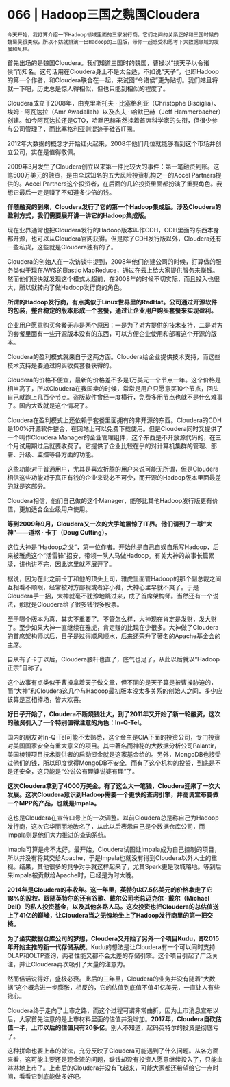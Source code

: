# 066 | Hadoop三国之魏国Cloudera

    今天开始，我打算介绍一下Hadoop领域里面的三家发行商，它们之间的关系正好和三国时候的魏蜀吴很类似，所以不妨就排演一出Hadoop的三国版，带你一起感受和思考下大数据领域的发展和乱相。

首先出场的是魏国Cloudera。我们知道三国时的魏国，曹操以“挟天子以令诸侯”而知名。这句话用在Cloudera身上不是太合适，不如说“天子”，也即Hadoop的第一个作者，和Cloudera联合在一起，来试图“令诸侯”更为贴切。我们姑且将就一下吧，历史总是惊人得相似，但也只能到相似的程度了。

Cloudera成立于2008年，由克里斯托夫 · 比塞格利亚（Christophe Bisciglia）、埃姆 · 阿瓦达拉（Amr Awadallah）以及杰夫 · 哈默巴赫（Jeff Hammerbacher）创建。如今阿瓦达拉还是CTO，哈默巴赫虽然挂着首席科学家的头衔，但很少参与公司管理了，而比塞格利亚则混迹于硅谷IT圈。

2012年大数据的概念才开始红火起来，2008年他们几位就能够看到这个市场并创立公司，实在是值得敬佩。

2009年3月发生了Cloudera创立以来第一件比较大的事件：第一笔融资到账。这笔500万美元的融资，是由全球知名的五大风险投资机构之一的Accel Partners提供的。Accel Partners这个投资者，在后面的几轮投资里面都扮演了重要角色。我想它最后一定是赚了不知道多少倍的钱。

**伴随融资的到来，Cloudera发行了它的第一个Hadoop集成版。涉及Cloudera的盈利方式，我们需要展开讲一讲它的Hadoop集成版。**

现在业界通常也把Cloudera发行的Hadoop版本叫作CDH，CDH里面的东西本身都开源，也可以从Cloudera官网获得。但是除了CDH发行版以外，Cloudera还有一些私货，这些就是Cloudera独有的了。

Cloudera的创始人在一次访谈中提到，2008年他们创建公司的时候，打算做的服务类似于现在AWS的Elastic MapReduce，通过在云上给大家提供服务来赚钱。然而他们很快就发现这个模式太超前，在2008年的时候不切实际，而且投入也很大，所以就转向了做Hadoop发行商的角色。

**所谓的Hadoop发行商，有点类似于Linux世界里的RedHat。公司通过开源软件的包装，整合稳定的版本形成一个套餐，通过让企业用户购买套餐来实现盈利。**

企业用户愿意购买套餐无非是两个原因：一是为了对方提供的技术支持，二是对方的套餐里面有一些开源版本没有的东西，可以方便企业使用和部署这个开源的版本。

Cloudera的盈利模式就来自于这两方面。Cloudera给企业提供技术支持，而这些技术支持是要通过购买收费套餐获得的。

Cloudera的价格不便宜，最新的价格差不多是1万美元一个节点一年。这个价格是相当高了，所以Cloudera在我国卖的时候，常常是用户只愿意买10个节点，回头自己就跑上几百个节点。盗版软件曾经一度横行，免费多用节点也就不是什么难事了。国内大致就是这个情况了。

Cloudera在盈利模式上还依赖于套餐里面拥有的非开源的东西。Cloudera的CDH是100%开源软件整合，在网站上可以免费下载使用。但是Cloudera同时又提供了一个叫作Cloudera Manager的企业管理组件，这个东西是不开放源代码的，在三个月试用期过后就要收费了。它提供了企业比较在乎的对计算机集群的管理、部署、升级、监控等各方面的功能。

这些功能对于普通用户，尤其是喜欢折腾的用户来说可能无所谓，但是Cloudera相信这些功能对于真正有钱的企业来说必不可少，而开源的Hadoop版本里面最差的就是这部分。

Cloudera相信，他们自己做的这个Manager，能够比其他Hadoop发行版更有价值，更加适合企业级用户使用。

**等到2009年9月，Cloudera又一次的大手笔震惊了IT界。他们请到了一尊“大神”——道格 · 卡丁（Doug Cutting）。**

这位大神是“Hadoop之父”，第一位作者。开始他是自己自娱自乐写Hadoop，后来被雅虎这个“活雷锋”招安，带领一队人马做Hadoop。有关大神的故事长篇累牍，讲也讲不完，因此这里就不展开了。

据说，因为在此之前卡丁和他的顶头上司，雅虎里面管Hadoop的那个副总裁之间互相看不顺眼，经常被对方鄙视或者穿小鞋，大神心里早就不爽了。于是Cloudera手一招，大神就毫不犹豫地跳过来，成了首席架构师。当然还有一个说法，那就是Cloudera给了很多钱很多股票。

至于哪个版本为真，其实不重要了。不管怎么样，大神现在肯定是发财，发大财了。至少如果大神一直继续在雅虎，肯定赚的比现在少很多。大神做了Cloudera的首席架构师以后，日子是过得顺风顺水，后来还荣升了著名的Apache基金会的主席。

自从有了卡丁以后，Cloudera腰杆也直了，底气也足了，从此以后就以“Hadoop正宗”自称了。

这个故事有点类似于曹操拿着天子做文章，但不同的是天子算是被曹操胁迫的，而“大神”和Cloudera这几个与Hadoop最初版本没太多关系的创始人之间，多少应该算是互相捧场，皆大欢喜。

**好日子开始了，Cloudera不断烧钱壮大，到了2011年又开始了新一轮融资，这次的融资引入了一个特别值得注意的角色：In-Q-Tel。**

国内的朋友对In-Q-Tel可能不太熟悉，这个金主是CIA下面的投资公司，专门投资对美国国家安全有重大意义的项目。其中著名而神秘的大数据分析公司Palantir，美国棱镜项目技术提供者的启动资金就是这家基金给的。另外，MongoDB也接受过他们的钱，所以印度觉得MongoDB不安全。而有了这个机构的投资，到底是不是还安全，这只能是“公说公有理婆说婆有理”了。

**这次Cloudera拿到了4000万美金。有了这么大一笔钱，Cloudera迎来了一次大发展。这次Cloudera意识到Hadoop需要一个更快的查询引擎，并高调宣布要做一个MPP的产品，也就是Impala。**

这也是Cloudera在宣传口号上的一次调整。以前Cloudera总是称自己为Hadoop发行商，这次它华丽丽地改名了，从此以后表示自己是个数据仓库公司，而Impala则是他们大力推进的查询系统。

Imapla可算是命不太好。最开始，Cloudera试图让Impala成为自己控制的项目，所以并没有将其交给Apache，于是Impala也就没有得到Cloudera以外人士的重视。结果，其他很多的竞争对手就这样起来了，尤其Spark更是攻城略地。等到后来Impala被贡献给Apache时，已经是为时太晚。

**2014年是Cloudera的丰收年。这一年里，英特尔以7.5亿美元的价格拿走了它18%的股权。跟随英特尔的还有谷歌、戴尔公司老总迈克尔 · 戴尔（Michael Dell）的私人投资基金，以及其他各路人马。这次投资也把Cloudera的总估值送上了41亿的巅峰，让Cloudera当之无愧地坐上了Hadoop发行商里的第一把交椅。**

**为了坐实数据仓库公司的梦想，Cloudera又开始了另外一个项目Kudu，即2015年开始主推的新一代存储系统**。Kudu的想法是让Cloudera有一个可以同时支持OLAP和OLTP查询，两者性能又都不会太差的存储引擎。这个项目引起了广泛关注，并让Cloudera再次吸引了大量的注意力。

然而俗话说得好，盛极必衰。此后的三年里，Cloudera的业务并没有随着“大数据”这个概念进一步膨胀，相反的，它的估值到底值不值41亿美元，一直让人有些揪心。

Cloudera终于走向了上市之路，而这个过程可谓非常曲折，因为上市消息宣布以后，大家首先注意的是上市材料里面的估值并没增加。**2017年，Cloudera自砍估值一半，上市以后的估值只有20多亿**。别人不知道，起码英特尔的投资是彻底亏了。

这种拼命也要上市的做法，充分反映了Cloudera可能遇到了什么问题。从各方面来看，这可能主要还是现金流的问题，缺钱却没有投资人愿意继续投入了，只能血淋淋地上市了。上市后的Cloudera并没有飞起来，可能大家都还希望给它一点时间，看看它到底能做多好吧。
    